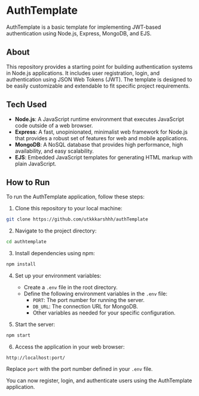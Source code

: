# AuthTemplate

AuthTemplate is a basic template for implementing JWT-based authentication using Node.js, Express, MongoDB, and EJS.

## About

This repository provides a starting point for building authentication systems in Node.js applications. It includes user registration, login, and authentication using JSON Web Tokens (JWT). The template is designed to be easily customizable and extendable to fit specific project requirements.

## Tech Used

- **Node.js**: A JavaScript runtime environment that executes JavaScript code outside of a web browser.
- **Express**: A fast, unopinionated, minimalist web framework for Node.js that provides a robust set of features for web and mobile applications.
- **MongoDB**: A NoSQL database that provides high performance, high availability, and easy scalability.
- **EJS**: Embedded JavaScript templates for generating HTML markup with plain JavaScript.

## How to Run

To run the AuthTemplate application, follow these steps:

1. Clone this repository to your local machine:

```bash
git clone https://github.com/utkkkarshhh/authTemplate
```

2. Navigate to the project directory:

```bash
cd authtemplate
```

3. Install dependencies using npm:

```bash
npm install
```

4. Set up your environment variables:
   - Create a `.env` file in the root directory.
   - Define the following environment variables in the `.env` file:
     - `PORT`: The port number for running the server.
     - `DB_URL`: The connection URL for MongoDB.
     - Other variables as needed for your specific configuration.

5. Start the server:

```bash
npm start
```

6. Access the application in your web browser:

```
http://localhost:port/
```

Replace `port` with the port number defined in your `.env` file.

You can now register, login, and authenticate users using the AuthTemplate application.

